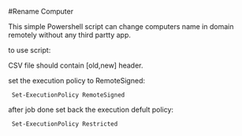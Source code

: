 #Rename Computer

This simple Powershell script can change computers name in domain remotely without any third partty app.

to use script:

CSV file should contain  [old,new]  header.

set the execution policy to RemoteSigned:
     
     Set-ExecutionPolicy RemoteSigned

after job done set back the execution defult policy:
 
     Set-ExecutionPolicy Restricted
